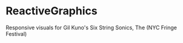 ReactiveGraphics
================

Responsive visuals for Gil Kuno's Six String Sonics, The (NYC Fringe Festival)